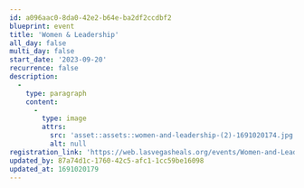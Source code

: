 ```yaml
---
id: a096aac0-8da0-42e2-b64e-ba2df2ccdbf2
blueprint: event
title: 'Women & Leadership'
all_day: false
multi_day: false
start_date: '2023-09-20'
recurrence: false
description:
  -
    type: paragraph
    content:
      -
        type: image
        attrs:
          src: 'asset::assets::women-and-leadership-(2)-1691020174.jpg'
          alt: null
registration_link: 'https://web.lasvegasheals.org/events/Women-and-Leadership-White-Dress--2353/details'
updated_by: 87a74d1c-1760-42c5-afc1-1cc59be16098
updated_at: 1691020179
---
```

